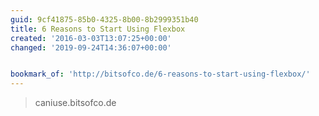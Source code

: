 ```yaml
---
guid: 9cf41875-85b0-4325-8b00-8b2999351b40
title: 6 Reasons to Start Using Flexbox
created: '2016-03-03T13:07:25+00:00'
changed: '2019-09-24T14:36:07+00:00'


bookmark_of: 'http://bitsofco.de/6-reasons-to-start-using-flexbox/'
---
```



<blockquote>caniuse.bitsofco.de</blockquote>
